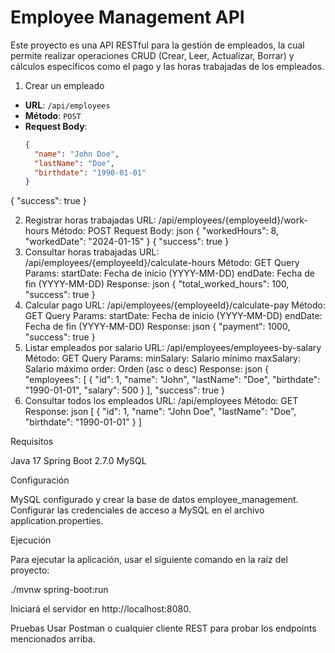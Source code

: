 # Employee Management API

Este proyecto es una API RESTful para la gestión de empleados, la cual permite realizar operaciones CRUD (Crear, Leer, Actualizar, Borrar) y cálculos específicos como el pago y las horas trabajadas de los empleados.

1. Crear un empleado
- **URL**: `/api/employees`
- **Método**: `POST`
- **Request Body**:
  ```json
  {
    "name": "John Doe",
    "lastName": "Doe",
    "birthdate": "1990-01-01"
  }
{
"success": true
}

2. Registrar horas trabajadas
   URL: /api/employees/{employeeId}/work-hours
   Método: POST
   Request Body:
   json
{
"workedHours": 8,
"workedDate": "2024-01-15"
}
{
"success": true
}
3. Consultar horas trabajadas
   URL: /api/employees/{employeeId}/calculate-hours
   Método: GET
   Query Params:
   startDate: Fecha de inicio (YYYY-MM-DD)
   endDate: Fecha de fin (YYYY-MM-DD)
   Response:
   json
   {
   "total_worked_hours": 100,
   "success": true
   }
4. Calcular pago
      URL: /api/employees/{employeeId}/calculate-pay
      Método: GET
      Query Params:
      startDate: Fecha de inicio (YYYY-MM-DD)
      endDate: Fecha de fin (YYYY-MM-DD)
      Response:
      json
   {
   "payment": 1000,
   "success": true
   }
5. Listar empleados por salario
   URL: /api/employees/employees-by-salary
   Método: GET
   Query Params:
   minSalary: Salario mínimo
   maxSalary: Salario máximo
   order: Orden (asc o desc)
   Response:
   json
   {
   "employees": [
   {
   "id": 1,
   "name": "John",
   "lastName": "Doe",
   "birthdate": "1990-01-01",
   "salary": 500
   }
   ],
   "success": true
   }
6. Consultar todos los empleados
   URL: /api/employees
   Método: GET
   Response:
   json
   [
   {
   "id": 1,
   "name": "John Doe",
   "lastName": "Doe",
   "birthdate": "1990-01-01"
   }
   ]


Requisitos

Java 17
Spring Boot 2.7.0
MySQL

Configuración

MySQL configurado y 
crear la base de datos employee_management.
Configurar las credenciales de acceso a MySQL en el archivo application.properties.

Ejecución

Para ejecutar la aplicación, usar el siguiente comando en la raíz del proyecto:

./mvnw spring-boot:run


Iniciará el servidor en http://localhost:8080.

Pruebas
Usar Postman o cualquier cliente REST para probar los endpoints mencionados arriba.






